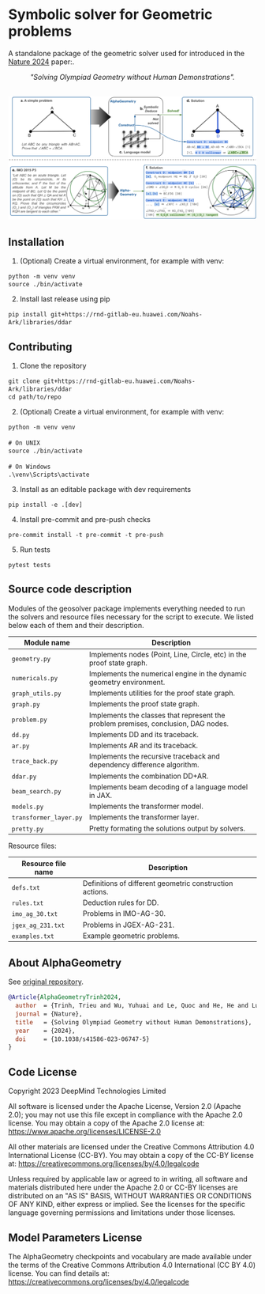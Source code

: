 
# Symbolic solver for Geometric problems

A standalone package of the geometric solver used for 
introduced in the [Nature 2024](https://www.nature.com/articles/s41586-023-06747-5) paper:.

*<center>"Solving Olympiad Geometry without Human Demonstrations".</center>*


</br>

<center>
<img alt="fig1" width="800px" src="AlphaGeometryMainPicture.svg">
</center>


## Installation

1. (Optional) Create a virtual environment, for example with venv:

```
python -m venv venv
source ./bin/activate
```

2. Install last release using pip

```
pip install git+https://rnd-gitlab-eu.huawei.com/Noahs-Ark/libraries/ddar
```

## Contributing

1. Clone the repository

```
git clone git+https://rnd-gitlab-eu.huawei.com/Noahs-Ark/libraries/ddar
cd path/to/repo
```

2. (Optional) Create a virtual environment, for example with venv:

```
python -m venv venv

# On UNIX
source ./bin/activate

# On Windows
.\venv\Scripts\activate
```

3. Install as an editable package with dev requirements

```
pip install -e .[dev]
```

4. Install pre-commit and pre-push checks

```
pre-commit install -t pre-commit -t pre-push
```

5. Run tests

```
pytest tests
```


## Source code description

Modules of the geosolver package implements everything needed to run the solvers and
resource files necessary for the script to execute. We listed below
each of them and their description.

| Module name            | Description                                                                        |
|------------------------|------------------------------------------------------------------------------------|
| `geometry.py`          | Implements nodes (Point, Line, Circle, etc) in the proof state graph.              |
| `numericals.py`        | Implements the numerical engine in the dynamic geometry environment.               |
| `graph_utils.py`       | Implements utilities for the proof state graph.                                    |
| `graph.py`             | Implements the proof state graph.                                                  |
| `problem.py`           | Implements the classes that represent the problem premises, conclusion, DAG nodes. |
| `dd.py`                | Implements DD and its traceback.                                                   |
| `ar.py`                | Implements AR and its traceback.                                                   |
| `trace_back.py`        | Implements the recursive traceback and dependency difference algorithm.            |
| `ddar.py`              | Implements the combination DD+AR.                                                  |
| `beam_search.py`       | Implements beam decoding of a language model in JAX.                               |
| `models.py`            | Implements the transformer model.                                                  |
| `transformer_layer.py` | Implements the transformer layer.                                                  |
| `pretty.py`            | Pretty formating the solutions output by solvers.                                  |


Resource files:

| Resource file name     | Description                                                                        |
|------------------------|------------------------------------------------------------------------------------|
| `defs.txt`             | Definitions of different geometric construction actions.                           |
| `rules.txt`            | Deduction rules for DD.                                                            |
| `imo_ag_30.txt`        | Problems in IMO-AG-30.                                                             |
| `jgex_ag_231.txt`      | Problems in JGEX-AG-231.                                                           |
| `examples.txt`         | Example geometric problems.                                                        |


## About AlphaGeometry

See [original repository](https://github.com/google-deepmind/alphageometry).

```bibtex
@Article{AlphaGeometryTrinh2024,
  author  = {Trinh, Trieu and Wu, Yuhuai and Le, Quoc and He, He and Luong, Thang},
  journal = {Nature},
  title   = {Solving Olympiad Geometry without Human Demonstrations},
  year    = {2024},
  doi     = {10.1038/s41586-023-06747-5}
}
```

## Code License

Copyright 2023 DeepMind Technologies Limited

All software is licensed under the Apache License, Version 2.0 (Apache 2.0);
you may not use this file except in compliance with the Apache 2.0 license.
You may obtain a copy of the Apache 2.0 license at:
https://www.apache.org/licenses/LICENSE-2.0

All other materials are licensed under the Creative Commons Attribution 4.0
International License (CC-BY). You may obtain a copy of the CC-BY license at:
https://creativecommons.org/licenses/by/4.0/legalcode

Unless required by applicable law or agreed to in writing, all software and
materials distributed here under the Apache 2.0 or CC-BY licenses are
distributed on an "AS IS" BASIS, WITHOUT WARRANTIES OR CONDITIONS OF ANY KIND,
either express or implied. See the licenses for the specific language governing
permissions and limitations under those licenses.

## Model Parameters License

The AlphaGeometry checkpoints and vocabulary are made available
under the terms of the Creative Commons Attribution 4.0
International (CC BY 4.0) license.
You can find details at:
https://creativecommons.org/licenses/by/4.0/legalcode

